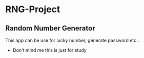 # RNG-Project
## Random Number Generator
This app can be use for lucky number, generate password etc..
* Don't mind me this is just for study
